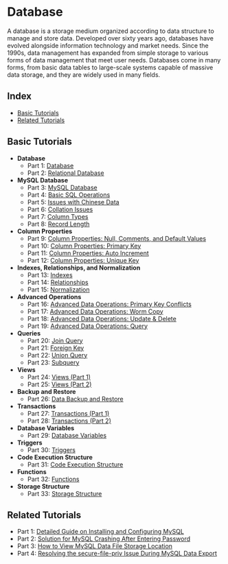 # Database 

A database is a storage medium organized according to data structure to manage and store data. Developed over sixty years ago, databases have evolved alongside information technology and market needs. Since the 1990s, data management has expanded from simple storage to various forms of data management that meet user needs. Databases come in many forms, from basic data tables to large-scale systems capable of massive data storage, and they are widely used in many fields.

## Index

- [Basic Tutorials](#basic-tutorials)
- [Related Tutorials](#related-tutorials)

## Basic Tutorials

- **Database**
  - Part 1: [Database](https://github.com/GuGriffin/Data-and-Datebases/blob/main/article/database.md)
  - Part 2: [Relational Database](https://github.com/guobinhit/mysql-tutorial/blob/master/articles/relation-db.md)
- **MySQL Database**
  - Part 3: [MySQL Database](https://github.com/guobinhit/mysql-tutorial/blob/master/articles/mysql_db.md)
  - Part 4: [Basic SQL Operations](https://github.com/guobinhit/mysql-tutorial/blob/master/articles/sql-operation.md)
  - Part 5: [Issues with Chinese Data](https://github.com/guobinhit/mysql-tutorial/blob/master/articles/chinese-data.md)
  - Part 6: [Collation Issues](https://github.com/guobinhit/mysql-tutorial/blob/master/articles/collate.md)
  - Part 7: [Column Types](https://github.com/guobinhit/mysql-tutorial/blob/master/articles/column-type.md)
  - Part 8: [Record Length](https://github.com/guobinhit/mysql-tutorial/blob/master/articles/record-length.md)
- **Column Properties**
  - Part 9: [Column Properties: Null, Comments, and Default Values](https://github.com/guobinhit/mysql-tutorial/blob/master/articles/column-null-comment-default.md)
  - Part 10: [Column Properties: Primary Key](https://github.com/guobinhit/mysql-tutorial/blob/master/articles/primarykey.md)
  - Part 11: [Column Properties: Auto Increment](https://github.com/guobinhit/mysql-tutorial/blob/master/articles/increment.md)
  - Part 12: [Column Properties: Unique Key](https://github.com/guobinhit/mysql-tutorial/blob/master/articles/uniquekey.md)
- **Indexes, Relationships, and Normalization**
  - Part 13: [Indexes](https://github.com/guobinhit/mysql-tutorial/blob/master/articles/index.md)
  - Part 14: [Relationships](https://github.com/guobinhit/mysql-tutorial/blob/master/articles/relation.md)
  - Part 15: [Normalization](https://github.com/guobinhit/mysql-tutorial/blob/master/articles/paradigm.md)
- **Advanced Operations**
  - Part 16: [Advanced Data Operations: Primary Key Conflicts](https://github.com/guobinhit/mysql-tutorial/blob/master/articles/duplicate-primary-key.md)
  - Part 17: [Advanced Data Operations: Worm Copy](https://github.com/guobinhit/mysql-tutorial/blob/master/articles/worm-copy.md)
  - Part 18: [Advanced Data Operations: Update & Delete](https://github.com/guobinhit/mysql-tutorial/blob/master/articles/updata-and-delete.md)
  - Part 19: [Advanced Data Operations: Query](https://github.com/guobinhit/mysql-tutorial/blob/master/articles/select.md)
- **Queries**
  - Part 20: [Join Query](https://github.com/guobinhit/mysql-tutorial/blob/master/articles/join-query.md)
  - Part 21: [Foreign Key](https://github.com/guobinhit/mysql-tutorial/blob/master/articles/foreign-key.md)
  - Part 22: [Union Query](https://github.com/guobinhit/mysql-tutorial/blob/master/articles/union.md)
  - Part 23: [Subquery](https://github.com/guobinhit/mysql-tutorial/blob/master/articles/sub-query.md)
- **Views**
  - Part 24: [Views (Part 1)](https://github.com/guobinhit/mysql-tutorial/blob/master/articles/view-one.md)
  - Part 25: [Views (Part 2)](https://github.com/guobinhit/mysql-tutorial/blob/master/articles/view-two.md)
- **Backup and Restore**
  - Part 26: [Data Backup and Restore](https://github.com/guobinhit/mysql-tutorial/blob/master/articles/backup.md)
- **Transactions**
  - Part 27: [Transactions (Part 1)](https://github.com/guobinhit/mysql-tutorial/blob/master/articles/thing-one.md)
  - Part 28: [Transactions (Part 2)](https://github.com/guobinhit/mysql-tutorial/blob/master/articles/thing-two.md)
- **Database Variables**
  - Part 29: [Database Variables](https://github.com/guobinhit/mysql-tutorial/blob/master/articles/database-variable.md)
- **Triggers**
  - Part 30: [Triggers](https://github.com/guobinhit/mysql-tutorial/blob/master/articles/trigger.md)
- **Code Execution Structure**
  - Part 31: [Code Execution Structure](https://github.com/guobinhit/mysql-tutorial/blob/master/articles/code-execution-structure.md)
- **Functions**
  - Part 32: [Functions](https://github.com/guobinhit/mysql-tutorial/blob/master/articles/function.md)
- **Storage Structure**
  - Part 33: [Storage Structure](https://github.com/guobinhit/mysql-tutorial/blob/master/articles/procedure.md)

## Related Tutorials

- Part 1: [Detailed Guide on Installing and Configuring MySQL](https://github.com/guobinhit/mysql-tutorial/blob/master/articles/install-mysql.md)
- Part 2: [Solution for MySQL Crashing After Entering Password](https://github.com/guobinhit/mysql-tutorial/blob/master/articles/resovle-method.md)
- Part 3: [How to View MySQL Data File Storage Location](https://github.com/guobinhit/mysql-tutorial/blob/master/articles/datafile.md)
- Part 4: [Resolving the secure-file-priv Issue During MySQL Data Export](https://github.com/guobinhit/mysql-tutorial/blob/master/articles/secure.md)
